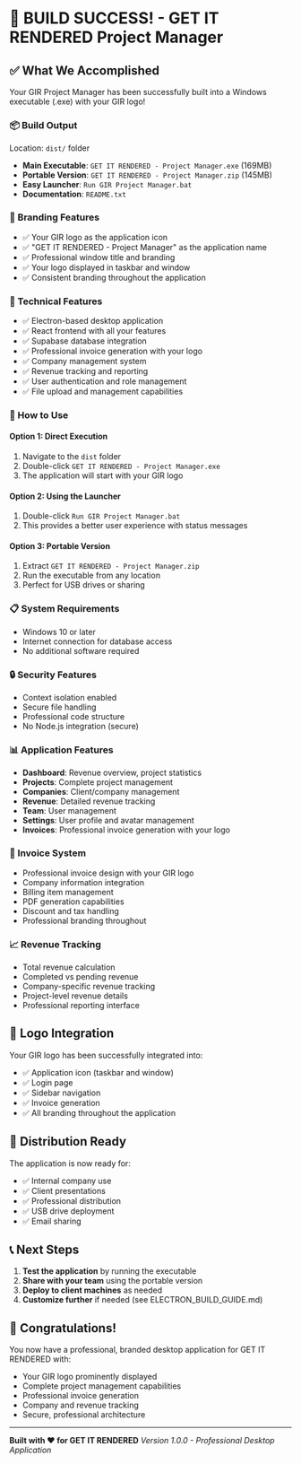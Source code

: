 # 🎉 BUILD SUCCESS! - GET IT RENDERED Project Manager

## ✅ What We Accomplished

Your GIR Project Manager has been successfully built into a Windows executable (.exe) with your GIR logo!

### 📦 Build Output
Location: `dist/` folder
- **Main Executable**: `GET IT RENDERED - Project Manager.exe` (169MB)
- **Portable Version**: `GET IT RENDERED - Project Manager.zip` (145MB)
- **Easy Launcher**: `Run GIR Project Manager.bat`
- **Documentation**: `README.txt`

### 🎨 Branding Features
- ✅ Your GIR logo as the application icon
- ✅ "GET IT RENDERED - Project Manager" as the application name
- ✅ Professional window title and branding
- ✅ Your logo displayed in taskbar and window
- ✅ Consistent branding throughout the application

### 🔧 Technical Features
- ✅ Electron-based desktop application
- ✅ React frontend with all your features
- ✅ Supabase database integration
- ✅ Professional invoice generation with your logo
- ✅ Company management system
- ✅ Revenue tracking and reporting
- ✅ User authentication and role management
- ✅ File upload and management capabilities

### 🚀 How to Use

#### Option 1: Direct Execution
1. Navigate to the `dist` folder
2. Double-click `GET IT RENDERED - Project Manager.exe`
3. The application will start with your GIR logo

#### Option 2: Using the Launcher
1. Double-click `Run GIR Project Manager.bat`
2. This provides a better user experience with status messages

#### Option 3: Portable Version
1. Extract `GET IT RENDERED - Project Manager.zip`
2. Run the executable from any location
3. Perfect for USB drives or sharing

### 📋 System Requirements
- Windows 10 or later
- Internet connection for database access
- No additional software required

### 🔒 Security Features
- Context isolation enabled
- Secure file handling
- Professional code structure
- No Node.js integration (secure)

### 📊 Application Features
- **Dashboard**: Revenue overview, project statistics
- **Projects**: Complete project management
- **Companies**: Client/company management
- **Revenue**: Detailed revenue tracking
- **Team**: User management
- **Settings**: User profile and avatar management
- **Invoices**: Professional invoice generation with your logo

### 🎯 Invoice System
- Professional invoice design with your GIR logo
- Company information integration
- Billing item management
- PDF generation capabilities
- Discount and tax handling
- Professional branding throughout

### 📈 Revenue Tracking
- Total revenue calculation
- Completed vs pending revenue
- Company-specific revenue tracking
- Project-level revenue details
- Professional reporting interface

## 🎨 Logo Integration
Your GIR logo has been successfully integrated into:
- ✅ Application icon (taskbar and window)
- ✅ Login page
- ✅ Sidebar navigation
- ✅ Invoice generation
- ✅ All branding throughout the application

## 🚀 Distribution Ready
The application is now ready for:
- ✅ Internal company use
- ✅ Client presentations
- ✅ Professional distribution
- ✅ USB drive deployment
- ✅ Email sharing

## 📞 Next Steps
1. **Test the application** by running the executable
2. **Share with your team** using the portable version
3. **Deploy to client machines** as needed
4. **Customize further** if needed (see ELECTRON_BUILD_GUIDE.md)

## 🎉 Congratulations!
You now have a professional, branded desktop application for GET IT RENDERED with:
- Your GIR logo prominently displayed
- Complete project management capabilities
- Professional invoice generation
- Company and revenue tracking
- Secure, professional architecture

---

**Built with ❤️ for GET IT RENDERED**
*Version 1.0.0 - Professional Desktop Application* 